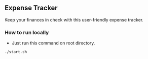 ## Expense Tracker

Keep your finances in check with this user-friendly expense tracker.

### How to run locally

- Just run this command on root directory.

```
./start.sh
```